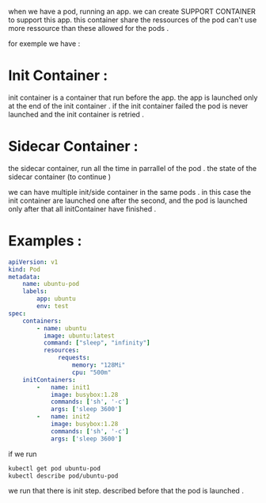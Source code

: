 when we have a pod, running an app.
we can create SUPPORT CONTAINER to support this app.
this container share the ressources of the pod can't use more ressource than these allowed for the pods .

for exemple we have :

# Init Container :

init container is a container that run before the app.
the app is launched only at the end of the init container .
if the init container failed the pod is never launched and the init container is retried .

# Sidecar Container :

the sidecar container, run all the time in parrallel of the pod .
the state of the sidecar container (to continue )

we can have multiple init/side container in the same pods . in this case the init container are launched one after the second, and the pod is launched only after that all initContainer have finished .

# Examples :

```yaml
apiVersion: v1
kind: Pod
metadata:
    name: ubuntu-pod
    labels:
        app: ubuntu
        env: test
spec:
    containers:
        - name: ubuntu
          image: ubuntu:latest
          command: ["sleep", "infinity"]
          resources:
              requests:
                  memory: "128Mi"
                  cpu: "500m"
	initContainers:
		- 	name: init1
			image: busybox:1.28
			commands: ['sh', '-c']
			args: ['sleep 3600']
		- 	name: init2
			image: busybox:1.28
			commands: ['sh', '-c']
			args: ['sleep 3600']
```

if we run

```bash
kubectl get pod ubuntu-pod
kubectl describe pod/ubuntu-pod
```

we run that there is init step. described before that the pod is launched .
